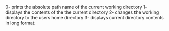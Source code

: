 0- prints the absolute path name of the current working directory
1- displays the contents of the the current directory
2- changes the working directory to the users home directory
3- displays current directory contents in long format
